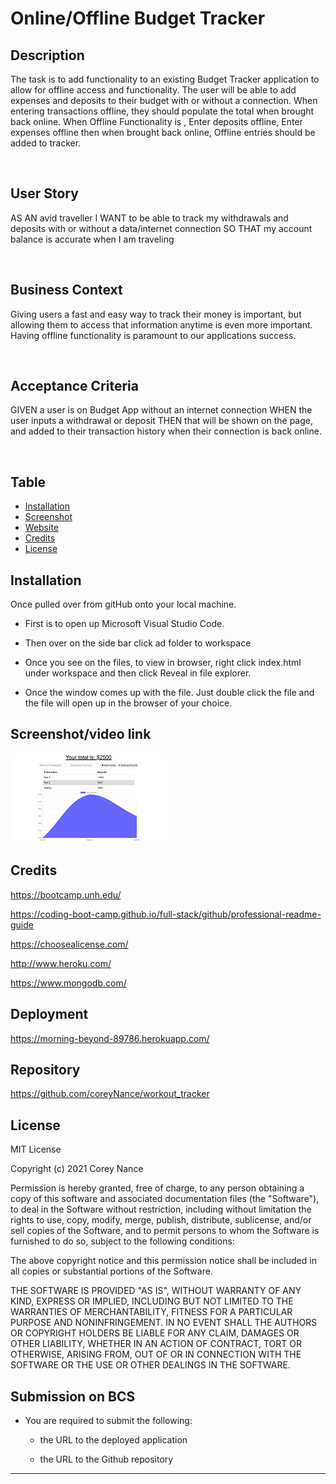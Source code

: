 # Online/Offline Budget Tracker


## Description
The task is to add functionality to an existing Budget Tracker application to allow for offline access and functionality. The user will be able to add expenses and deposits to their budget with or without a connection. When entering transactions offline, they should populate the total when brought back online. When Offline Functionality is , Enter deposits offline, Enter expenses offline then when brought back online, Offline entries should be added to tracker.

<br>

## User Story

AS AN avid traveller
I WANT to be able to track my withdrawals and deposits with or without a data/internet connection
SO THAT my account balance is accurate when I am traveling

<br>

## Business Context

Giving users a fast and easy way to track their money is important, but allowing them to access that information anytime is even more important. Having offline functionality is paramount to our applications success.

<br>

## Acceptance Criteria

GIVEN a user is on Budget App without an internet connection
WHEN the user inputs a withdrawal or deposit
THEN that will be shown on the page, and added to their transaction history when their connection is back online.


<br>

## Table

- [Installation](#installation)
- [Screenshot](#screenshot)
- [Website](#website)
- [Credits](#credits)
- [License](#license)

## Installation
Once pulled over from gitHub onto your local machine.
- First is to open up Microsoft Visual Studio Code.
    
- Then over on the side bar click ad folder to workspace
    
- Once you see on the files, to view in browser, right click index.html under workspace and then click Reveal in file explorer.
    
- Once the window comes up with the file. Just double click the file and the file will open up in the browser of your choice. 

## Screenshot/video link
[![Screenshot/video link](assets/images/screenshot.png)](https://youtu.be/VafkwA2dE60)
<br>  


## Credits
https://bootcamp.unh.edu/ 
  
https://coding-boot-camp.github.io/full-stack/github/professional-readme-guide
  
https://choosealicense.com/

http://www.heroku.com/

https://www.mongodb.com/

## Deployment
https://morning-beyond-89786.herokuapp.com/
    
## Repository
https://github.com/coreyNance/workout_tracker


## License

MIT License

Copyright (c)  2021  Corey Nance

Permission is hereby granted, free of charge, to any person obtaining a copy
of this software and associated documentation files (the "Software"), to deal
in the Software without restriction, including without limitation the rights
to use, copy, modify, merge, publish, distribute, sublicense, and/or sell
copies of the Software, and to permit persons to whom the Software is
furnished to do so, subject to the following conditions:

The above copyright notice and this permission notice shall be included in all
copies or substantial portions of the Software.

THE SOFTWARE IS PROVIDED "AS IS", WITHOUT WARRANTY OF ANY KIND, EXPRESS OR
IMPLIED, INCLUDING BUT NOT LIMITED TO THE WARRANTIES OF MERCHANTABILITY,
FITNESS FOR A PARTICULAR PURPOSE AND NONINFRINGEMENT. IN NO EVENT SHALL THE
AUTHORS OR COPYRIGHT HOLDERS BE LIABLE FOR ANY CLAIM, DAMAGES OR OTHER
LIABILITY, WHETHER IN AN ACTION OF CONTRACT, TORT OR OTHERWISE, ARISING FROM,
OUT OF OR IN CONNECTION WITH THE SOFTWARE OR THE USE OR OTHER DEALINGS IN THE
SOFTWARE.



















## Submission on BCS

* You are required to submit the following:

  * the URL to the deployed application

  * the URL to the Github repository

- - -
